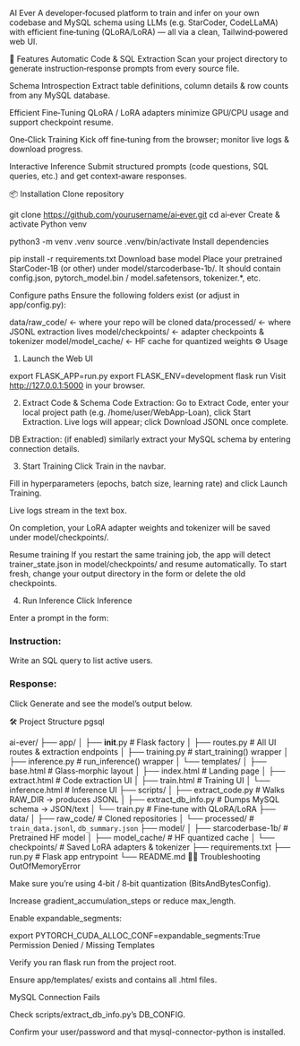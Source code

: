 AI Ever
A developer‑focused platform to train and infer on your own codebase and MySQL schema using LLMs (e.g. StarCoder, CodeLLaMA) with efficient fine‑tuning (QLoRA/LoRA) — all via a clean, Tailwind‑powered web UI.

🚀 Features
Automatic Code & SQL Extraction
Scan your project directory to generate instruction‑response prompts from every source file.

Schema Introspection
Extract table definitions, column details & row counts from any MySQL database.

Efficient Fine‑Tuning
QLoRA / LoRA adapters minimize GPU/CPU usage and support checkpoint resume.

One‑Click Training
Kick off fine‑tuning from the browser; monitor live logs & download progress.

Interactive Inference
Submit structured prompts (code questions, SQL queries, etc.) and get context‑aware responses.

📦 Installation
Clone repository


git clone https://github.com/yourusername/ai‑ever.git
cd ai‑ever
Create & activate Python venv


python3 -m venv .venv
source .venv/bin/activate
Install dependencies


pip install -r requirements.txt
Download base model
Place your pretrained StarCoder‑1B (or other) under model/starcoderbase-1b/.
It should contain config.json, pytorch_model.bin / model.safetensors, tokenizer.*, etc.

Configure paths
Ensure the following folders exist (or adjust in app/config.py):


data/raw_code/         ← where your repo will be cloned
data/processed/        ← where JSONL extraction lives
model/checkpoints/     ← adapter checkpoints & tokenizer
model/model_cache/     ← HF cache for quantized weights
⚙️ Usage
1. Launch the Web UI

export FLASK_APP=run.py
export FLASK_ENV=development
flask run
Visit http://127.0.0.1:5000 in your browser.

2. Extract Code & Schema
Code Extraction:
Go to Extract Code, enter your local project path (e.g. /home/user/WebApp-Loan), click Start Extraction.
Live logs will appear; click Download JSONL once complete.

DB Extraction:
(if enabled) similarly extract your MySQL schema by entering connection details.

3. Start Training
Click Train in the navbar.

Fill in hyperparameters (epochs, batch size, learning rate) and click Launch Training.

Live logs stream in the text box.

On completion, your LoRA adapter weights and tokenizer will be saved under model/checkpoints/.

Resume training
If you restart the same training job, the app will detect trainer_state.json in model/checkpoints/ and resume automatically.
To start fresh, change your output directory in the form or delete the old checkpoints.

4. Run Inference
Click Inference

Enter a prompt in the form:


### Instruction:
Write an SQL query to list active users.

### Response:
Click Generate and see the model’s output below.

🛠️ Project Structure
pgsql

ai-ever/
├── app/
│   ├── __init__.py        # Flask factory
│   ├── routes.py          # All UI routes & extraction endpoints
│   ├── training.py        # start_training() wrapper
│   ├── inference.py       # run_inference() wrapper
│   └── templates/
│       ├── base.html      # Glass‑morphic layout
│       ├── index.html     # Landing page
│       ├── extract.html   # Code extraction UI
│       ├── train.html     # Training UI
│       └── inference.html # Inference UI
├── scripts/
│   ├── extract_code.py    # Walks RAW_DIR → produces JSONL
│   ├── extract_db_info.py # Dumps MySQL schema → JSON/text
│   └── train.py           # Fine‑tune with QLoRA/LoRA
├── data/
│   ├── raw_code/          # Cloned repositories
│   └── processed/         # `train_data.jsonl`, `db_summary.json`
├── model/
│   ├── starcoderbase-1b/  # Pretrained HF model
│   ├── model_cache/       # HF quantized cache
│   └── checkpoints/       # Saved LoRA adapters & tokenizer
├── requirements.txt
├── run.py                 # Flask app entrypoint
└── README.md
🙋‍♂️ Troubleshooting
OutOfMemoryError

Make sure you’re using 4‑bit / 8‑bit quantization (BitsAndBytesConfig).

Increase gradient_accumulation_steps or reduce max_length.

Enable expandable_segments:


export PYTORCH_CUDA_ALLOC_CONF=expandable_segments:True
Permission Denied / Missing Templates

Verify you ran flask run from the project root.

Ensure app/templates/ exists and contains all .html files.

MySQL Connection Fails

Check scripts/extract_db_info.py’s DB_CONFIG.

Confirm your user/password and that mysql-connector-python is installed.